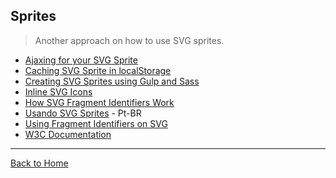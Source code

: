 ## Sprites
> Another approach on how to use SVG sprites.

- [Ajaxing for your SVG Sprite](https://css-tricks.com/ajaxing-svg-sprite/)
- [Caching SVG Sprite in localStorage](http://osvaldas.info/caching-svg-sprite-in-localstorage)
- [Creating SVG Sprites using Gulp and Sass](https://www.liquidlight.co.uk/blog/article/creating-svg-sprites-using-gulp-and-sass/)
- [Inline SVG Icons](https://kartikprabhu.com/article/inline-svg-icons)
- [How SVG Fragment Identifiers Work](https://css-tricks.com/svg-fragment-identifiers-work/)
- [Usando SVG Sprites](http://willianjusten.com.br/usando-svg-sprites/) - Pt-BR
- [Using Fragment Identifiers on SVG](http://www.broken-links.com/2012/08/14/better-svg-sprites-with-fragment-identifiers/)
- [W3C Documentation](http://www.w3.org/TR/SVG/linking.html#SVGFragmentIdentifiers)

---
[Back to Home](https://github.com/willianjusten/awesome-svg)
